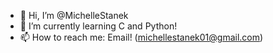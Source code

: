 - 👋 Hi, I’m @MichelleStanek
- 🌱 I’m currently learning C and Python!
- 📫 How to reach me: Email! (michellestanek01@gmail.com)

<!---
MichelleStanek/MichelleStanek is a ✨ special ✨ repository because its `README.md` (this file) appears on your GitHub profile.
You can click the Preview link to take a look at your changes.
--->
